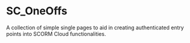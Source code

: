 SC_OneOffs
==========

A collection of simple single pages to aid in creating authenticated entry points into SCORM Cloud functionalities.